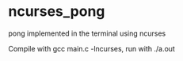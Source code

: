 # ncurses_pong
pong implemented in the terminal using ncurses

Compile with gcc main.c -lncurses, run with ./a.out
